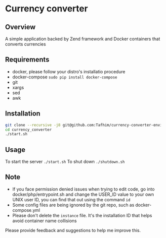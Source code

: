 # Currency converter

## Overview
A simple application backed by Zend framework and Docker containers that converts currencies

## Requirements
- docker, please follow your distro's installatio procedure
- docker-compose ```sudo pip install docker-compose```
- git
- xargs
- sed
- awk


## Installation
```bash
git clone --recursive -j8 git@github.com:Tafhim/currency-converter-environment.git currency_converter
cd currency_converter
./start.sh
```

## Usage
To start the server
```./start.sh```
To shut down
```./shutdown.sh```

## Note
- If you face permission denied issues when trying to edit code, go into docker/php/entrypoint.sh and change the USER_ID value to your own UNIX user ID, you can find that out using the command ```id```
- Some config files are being ignored by the git repo, such as docker-compose.yml
- Please don't delete the ```instance``` file. It's the installation ID that helps avoid container name collisions

Please provide feedback and suggestions to help me improve this.